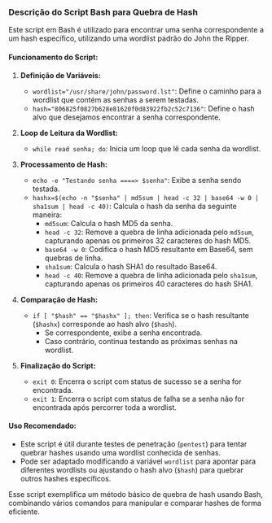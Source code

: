 ### Descrição do Script Bash para Quebra de Hash

Este script em Bash é utilizado para encontrar uma senha correspondente a um hash específico, utilizando uma wordlist padrão do John the Ripper.

#### Funcionamento do Script:

1. **Definição de Variáveis:**
   - `wordlist="/usr/share/john/password.lst"`: Define o caminho para a wordlist que contém as senhas a serem testadas.
   - `hash="806825f0827b628e81620f0d83922fb2c52c7136"`: Define o hash alvo que desejamos encontrar a senha correspondente.

2. **Loop de Leitura da Wordlist:**
   - `while read senha; do`: Inicia um loop que lê cada senha da wordlist.

3. **Processamento de Hash:**
   - `echo -e "Testando senha ====> $senha"`: Exibe a senha sendo testada.
   - `hashx=$(echo -n "$senha" | md5sum | head -c 32 | base64 -w 0 | sha1sum | head -c 40)`: Calcula o hash da senha da seguinte maneira:
     - `md5sum`: Calcula o hash MD5 da senha.
     - `head -c 32`: Remove a quebra de linha adicionada pelo `md5sum`, capturando apenas os primeiros 32 caracteres do hash MD5.
     - `base64 -w 0`: Codifica o hash MD5 resultante em Base64, sem quebras de linha.
     - `sha1sum`: Calcula o hash SHA1 do resultado Base64.
     - `head -c 40`: Remove a quebra de linha adicionada pelo `sha1sum`, capturando apenas os primeiros 40 caracteres do hash SHA1.

4. **Comparação de Hash:**
   - `if [ "$hash" == "$hashx" ]; then`: Verifica se o hash resultante (`$hashx`) corresponde ao hash alvo (`$hash`).
     - Se correspondente, exibe a senha encontrada.
     - Caso contrário, continua testando as próximas senhas na wordlist.

5. **Finalização do Script:**
   - `exit 0`: Encerra o script com status de sucesso se a senha for encontrada.
   - `exit 1`: Encerra o script com status de falha se a senha não for encontrada após percorrer toda a wordlist.

#### Uso Recomendado:

- Este script é útil durante testes de penetração (`pentest`) para tentar quebrar hashes usando uma wordlist conhecida de senhas.
- Pode ser adaptado modificando a variável `wordlist` para apontar para diferentes wordlists ou ajustando o hash alvo (`$hash`) para quebrar outros hashes específicos.

Esse script exemplifica um método básico de quebra de hash usando Bash, combinando vários comandos para manipular e comparar hashes de forma eficiente.
